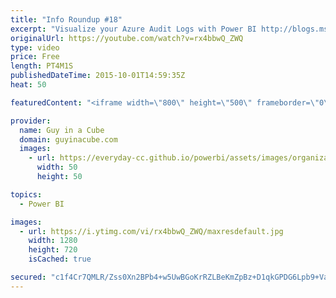 ```yaml
---
title: "Info Roundup #18"
excerpt: "Visualize your Azure Audit Logs with Power BI http://blogs.msdn.com/b/powerbi/archive/2015/09/30/monitor-azure-audit-logs-with-power-bi.aspx  Power BI Weekly Service Update http://blogs.msdn.com/b/powerbi/archive/2015/09/30/power-bi-weekly-service-update-0929.aspx  Support for Office 365 dedicated customers"
originalUrl: https://youtube.com/watch?v=rx4bbwQ_ZWQ
type: video
price: Free
length: PT4M1S
publishedDateTime: 2015-10-01T14:59:35Z
heat: 50

featuredContent: "<iframe width=\"800\" height=\"500\" frameborder=\"0\" src=\"https://www.youtube.com/embed/rx4bbwQ_ZWQ\" allow=\"accelerometer; autoplay; encrypted-media; gyroscope; picture-in-picture\" allowfullscreen></iframe>"

provider:
  name: Guy in a Cube
  domain: guyinacube.com
  images:
    - url: https://everyday-cc.github.io/powerbi/assets/images/organizations/guyinacube.com-50x50.jpg
      width: 50
      height: 50

topics:
  - Power BI

images:
  - url: https://i.ytimg.com/vi/rx4bbwQ_ZWQ/maxresdefault.jpg
    width: 1280
    height: 720
    isCached: true

secured: "c1f4Cr7QMLR/Zss0Xn2BPb4+w5UwBGoKrRZLBeKmZpBz+D1qkGPDG6Lpb9+Va31dSvsBdmNPfUwJ03Ii4Z//BZJrzugEVZJ1+uafP9qVj0ihfzbt7TPY/5U+iyc6sKbBmltwYDzASGHEWF+AaBlZL7CkUe3Fk2kUSbiz1L141E845Omr9clF97Y0ArIaaxty00DKxV8v7A9TAmYrdR2OTKHIfF7sO4DFQ43lNOHzSWM1BXvPOEr1ITmcdySGJ/qgKsLzM4mFYFpDjLK3PhibdWKabum3qkFYPP1hgDQcJZ0kPb0K87irWCJqQqMtGGs4Uv7iQnMoF4Ckdyz6cWQKT+CQFx9FYuRfHZVnAv5owwzWXuf0GaNTh5AX/evOQmytNk1FKxTke7o5SbocLjv06gZrg3ZjRjJ93YLHVmvG6Rc=;EQj9e0D9xof5GuCuv8sYMQ=="
---
```


